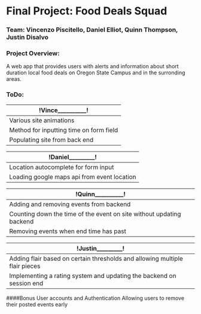 # Final Project: Food Deals Squad
### Team: Vincenzo Piscitello, Daniel Elliot, Quinn Thompson, Justin Disalvo
### Project Overview: 
A web app that provides users with alerts and information about short duration local food deals on Oregon State Campus and in the surronding areas. 

### ToDo:

|!______________________________Vince________________________________________!|
| ----------------------------------------------------------------------------|
| Various site animations                                                     |
| Method for inputting time on form field                                     |
| Populating site from back end                                               |

|!______________________________Daniel_______________________________________!|
| ----------------------------------------------------------------------------|
| Location autocomplete for form input                                        |
| Loading google maps api from event location                                 |

|!______________________________Quinn________________________________________!|
| ----------------------------------------------------------------------------|
| Adding and removing events from backend                                     |
| Counting down the time of the event on site without updating backend        |
| Removing events when end time has past                                      |

|!______________________________Justin_______________________________________!|
| ----------------------------------------------------------------------------|
| Adding flair based on certain thresholds and allowing multiple flair pieces |
| Implementing a rating system and updating the backend on session end        |

####Bonus 
User accounts and Authentication
Allowing users to remove their posted events early
